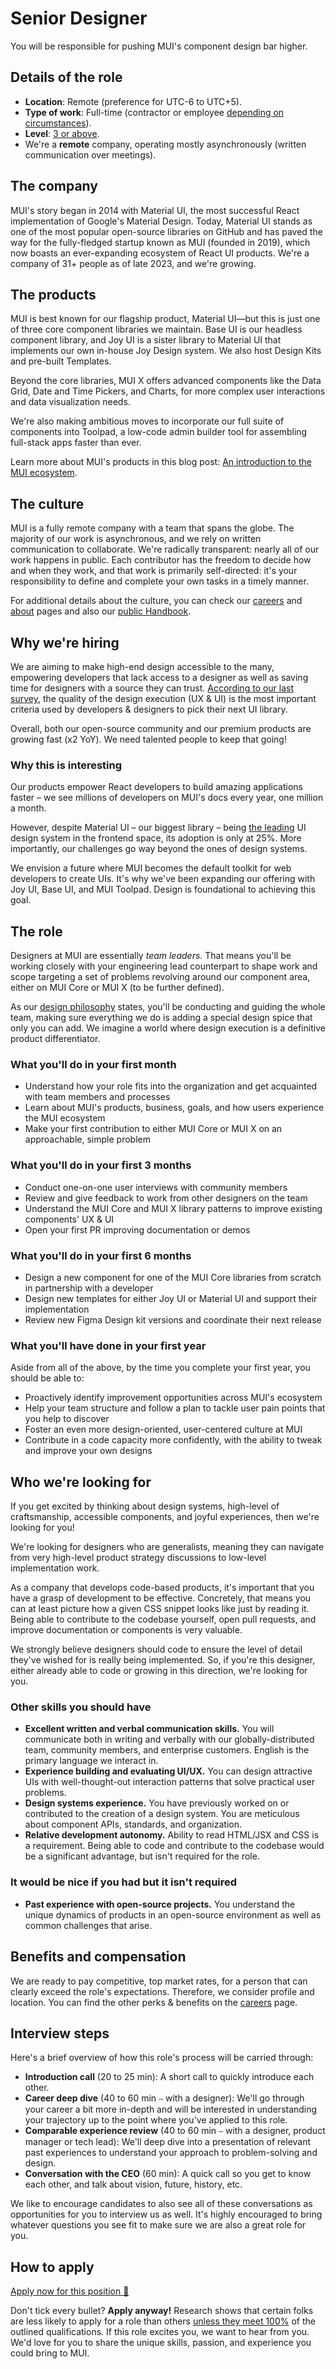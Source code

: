# Senior Designer

<p class="description">You will be responsible for pushing MUI's component design bar higher.</p>

## Details of the role

- **Location**: Remote (preference for UTC-6 to UTC+5).
- **Type of work**: Full-time (contractor or employee [depending on circumstances](https://mui-org.notion.site/Hiring-FAQ-64763b756ae44c37b47b081f98915501#494af1f358794028beb4b7697b5d3102)).
- **Level**: [3 or above](https://mui-org.notion.site/Design-levels-aa01996ca7e0481e80479ad47c8f28a4).
- We're a **remote** company, operating mostly asynchronously (written communication over meetings).

## The company

MUI's story began in 2014 with Material UI, the most successful React implementation of Google's Material Design.
Today, Material UI stands as one of the most popular open-source libraries on GitHub and has paved the way for the fully-fledged startup known as MUI (founded in 2019), which now boasts an ever-expanding ecosystem of React UI products.
We're a company of 31+ people as of late 2023, and we're growing.

## The products

MUI is best known for our flagship product, Material UI—but this is just one of three core component libraries we maintain.
Base UI is our headless component library, and Joy UI is a sister library to Material UI that implements our own in-house Joy Design system.
We also host Design Kits and pre-built Templates.

Beyond the core libraries, MUI X offers advanced components like the Data Grid, Date and Time Pickers, and Charts, for more complex user interactions and data visualization needs.

We're also making ambitious moves to incorporate our full suite of components into Toolpad, a low-code admin builder tool for assembling full-stack apps faster than ever.

Learn more about MUI's products in this blog post: [An introduction to the MUI ecosystem](https://mui.com/blog/mui-product-comparison/).

## The culture

MUI is a fully remote company with a team that spans the globe.
The majority of our work is asynchronous, and we rely on written communication to collaborate.
We're radically transparent: nearly all of our work happens in public.
Each contributor has the freedom to decide how and when they work, and that work is primarily self-directed: it's your responsibility to define and complete your own tasks in a timely manner.

For additional details about the culture, you can check our [careers](https://mui.com/careers/) and [about](https://mui.com/about/) pages and also our [public Handbook](https://mui-org.notion.site/Handbook-f086d47e10794d5e839aef9dc67f324b).

## Why we're hiring

We are aiming to make high-end design accessible to the many, empowering developers that lack access to a designer as well as saving time for designers with a source they can trust.
[According to our last survey](https://mui.com/blog/2021-developer-survey-results/#what-are-your-most-important-criteria-for-choosing-a-ui-library), the quality of the design execution (UX & UI) is the most important criteria used by developers & designers to pick their next UI library.

Overall, both our open-source community and our premium products are growing fast (x2 YoY).
We need talented people to keep that going!

### Why this is interesting

Our products empower React developers to build amazing applications faster – we see millions of developers on MUI's docs every year, one million a month.

However, despite Material UI – our biggest library – being [the leading](https://tsh.io/state-of-frontend/#over-the-past-year-which-of-the-following-design-systems-was-your-favorite-go-to-solution) UI design system in the frontend space, its adoption is only at 25%.
More importantly, our challenges go way beyond the ones of design systems.

We envision a future where MUI becomes the default toolkit for web developers to create UIs.
It's why we've been expanding our offering with Joy UI, Base UI, and MUI Toolpad.
Design is foundational to achieving this goal.

## The role

Designers at MUI are essentially _team leaders_.
That means you'll be working closely with your engineering lead counterpart to shape work and scope targeting a set of problems revolving around our component area, either on MUI Core or MUI X (to be further defined).

As our [design philosophy](https://mui-org.notion.site/Design-philosophy-bdbef60d6fad4134a43870df3e452ebc) states, you'll be conducting and guiding the whole team, making sure everything we do is adding a special design spice that only you can add.
We imagine a world where design execution is a definitive product differentiator.

### What you'll do in your first month

- Understand how your role fits into the organization and get acquainted with team members and processes
- Learn about MUI's products, business, goals, and how users experience the MUI ecosystem
- Make your first contribution to either MUI Core or MUI X on an approachable, simple problem

### What you'll do in your first 3 months

- Conduct one-on-one user interviews with community members
- Review and give feedback to work from other designers on the team
- Understand the MUI Core and MUI X library patterns to improve existing components' UX & UI
- Open your first PR improving documentation or demos

### What you'll do in your first 6 months

- Design a new component for one of the MUI Core libraries from scratch in partnership with a developer
- Design new templates for either Joy UI or Material UI and support their implementation
- Review new Figma Design kit versions and coordinate their next release

### What you'll have done in your first year

Aside from all of the above, by the time you complete your first year, you should be able to:

- Proactively identify improvement opportunities across MUI's ecosystem
- Help your team structure and follow a plan to tackle user pain points that you help to discover
- Foster an even more design-oriented, user-centered culture at MUI
- Contribute in a code capacity more confidently, with the ability to tweak and improve your own designs

## Who we're looking for

If you get excited by thinking about design systems, high-level of craftsmanship, accessible components, and joyful experiences, then we're looking for you!

We're looking for designers who are generalists, meaning they can navigate from very high-level product strategy discussions to low-level implementation work.

As a company that develops code-based products, it's important that you have a grasp of development to be effective.
Concretely, that means you can at least picture how a given CSS snippet looks like just by reading it.
Being able to contribute to the codebase yourself, open pull requests, and improve documentation or components is very valuable.

We strongly believe designers should code to ensure the level of detail they've wished for is really being implemented.
So, if you're this designer, either already able to code or growing in this direction, we're looking for you.

### Other skills you should have

- **Excellent written and verbal communication skills.** You will communicate both in writing and verbally with our globally-distributed team, community members, and enterprise customers. English is the primary language we interact in.
- **Experience building and evaluating UI/UX.** You can design attractive UIs with well-thought-out interaction patterns that solve practical user problems.
- **Design systems experience.** You have previously worked on or contributed to the creation of a design system. You are meticulous about component APIs, standards, and organization.
- **Relative development autonomy.** Ability to read HTML/JSX and CSS is a requirement. Being able to code and contribute to the codebase would be a significant advantage, but isn't required for the role.

### It would be nice if you had but it isn't required

- **Past experience with open-source projects.** You understand the unique dynamics of products in an open-source environment as well as common challenges that arise.

## Benefits and compensation

We are ready to pay competitive, top market rates, for a person that can clearly exceed the role's expectations.
Therefore, we consider profile and location.
You can find the other perks & benefits on the [careers](https://mui.com/careers/#perks-and-benefits) page.

## Interview steps

Here's a brief overview of how this role's process will be carried through:

- **Introduction call** (20 to 25 min): A short call to quickly introduce each other.
- **Career deep dive** (40 to 60 min ⎯ with a designer): We'll go through your career a bit more in-depth and will be interested in understanding your trajectory up to the point where you've applied to this role.
- **Comparable experience review** (40 to 60 min ⎯ with a designer, product manager or tech lead): We'll deep dive into a presentation of relevant past experiences to understand your approach to problem-solving and design.
- **Conversation with the CEO** (60 min): A quick call so you get to know each other, and talk about vision, future, history, etc.

We like to encourage candidates to also see all of these conversations as opportunities for you to interview us as well.
It's highly encouraged to bring whatever questions you see fit to make sure we are also a great role for you.

## How to apply

[Apply now for this position 📮](https://jobs.ashbyhq.com/MUI/4ea9d324-3350-48d5-bfab-706ebfc23ed2/application?utm_source=ZNRrPGBkqO)

Don't tick every bullet? **Apply anyway!** Research shows that certain folks are less likely to apply for a role than others [unless they meet 100%](https://hbr.org/2014/08/why-women-dont-apply-for-jobs-unless-theyre-100-qualified) of the outlined qualifications.
If this role excites you, we want to hear from you. We'd love for you to share the unique skills, passion, and experience you could bring to MUI.
